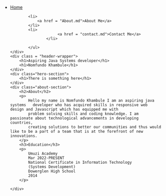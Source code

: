 <head>
	<link rel ="stylesheet" href="homepage.css">
</head>
<body>
	<div class = "navigation-wrapper">
		<ul>
            		<li>
                		<a href = "README.md">Home</a>
			</li>

			<li>
				<a href = "About.md">About Me</a>
			</li>
			<li>
               			 <a href = "contact.md">Contact Me</a>
            		</li>

        	</ul>
	</div>
	<div class = "header-wrapper">
        <h1>Aspiring Java Systems developer</h1>
		<h1>Nomfundo Khambule</h1>
    </div>
	<div class="hero-section">
		<h1>There is something here</h1>
	</div>
	<div class="about-section">
		<h2>About</h2>
		<p>
			Hello my name is Nomfundo Khambule I am an aspiring java systems   developer who has acquired skills in responsive web design and Javascript which has equipped me with
			problem solving skills and coding knowledge. I am passionate about technological advancements in developing countries,
			creating solutions to better our communities and thus would like to be a part of a team that is at the forefront of new innovations.
		</p>
		<h3>Education</h3>
		<p>
			Umuzi Academy 
			Mar 2022-PRESENT 
			National Certificate in Information Technology 
			(Systems Development) 
			Dowerglen High School 
			2014
		</p> 

	</div>	

</body>
